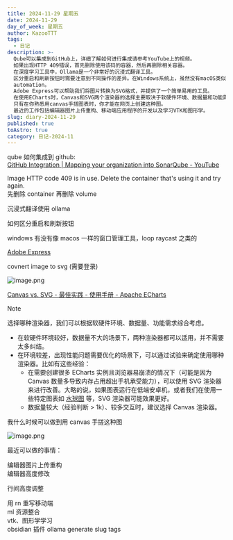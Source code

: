 ```yaml
---
title: 2024-11-29 星期五
date: 2024-11-29
day_of_week: 星期五
author: KazooTTT
tags:
  - 日记
description: >-
  Qube可以集成到GitHub上，详细了解如何进行集成请参考YouTube上的视频。  
  如果出现HTTP 409错误，首先删除使用该码的容器，然后再删除相关容器。  
  在深度学习工具中，Ollama是一个非常好的沉浸式翻译工具。  
  区分重启和刷新按钮时需要注意到不同操作的差异。在Windows系统上，虽然没有macOS类似的窗口管理工具，但仍可以使用Raycast等第三方应用进行任务
  automation。  
  Adobe Express可以帮助我们将图片转换为SVG格式，并提供了一个简单易用的工具。  
  在使用ECharts时，Canvas和SVG两个渲染器的选择主要取决于软硬件环境、数据量和功能需求。在需要优化性能的问题场景下，尝试结合实验来确定使用哪种渲-render器更合适。  
  只有在你熟悉用canvas手搓图表时，你才能在网页上创建这种图。  
  最近的工作包括编辑器图片上传重构、移动端应用程序的开发以及学习VTK和图形学。
slug: diary-2024-11-29
published: true
toAstro: true
category: 日记-2024-11
---
```


qube 如何集成到 github:  
[GitHub Integration | Mapping your organization into SonarQube - YouTube](https://www.youtube.com/watch?v=6zvBuZr8CeI)

Image HTTP code 409 is in use. Delete the container that's using it and try again.  
先删除 container 再删除 volume

沉浸式翻译使用 ollama

如何区分重启和刷新按钮

windows 有没有像 macos 一样的窗口管理工具，loop raycast 之类的

[Adobe Express](https://new.express.adobe.com/tools/convert-to-svg)

covnert image to svg (需要登录)

![image.png](https://pictures.kazoottt.top/2024/11/20241129-771df278cae6c89066af0a9a882f3ff9.png)

[Canvas vs. SVG - 最佳实践 - 使用手册 - Apache ECharts](https://echarts.apache.org/handbook/zh/best-practices/canvas-vs-svg/)

> [!note]
> 选择哪种渲染器，我们可以根据软硬件环境、数据量、功能需求综合考虑。
> 
> - 在软硬件环境较好，数据量不大的场景下，两种渲染器都可以适用，并不需要太多纠结。
> - 在环境较差，出现性能问题需要优化的场景下，可以通过试验来确定使用哪种渲染器。比如有这些经验：
>   - 在需要创建很多 ECharts 实例且浏览器易崩溃的情况下（可能是因为 Canvas 数量多导致内存占用超出手机承受能力），可以使用 SVG 渲染器来进行改善。大略的说，如果图表运行在低端安卓机，或者我们在使用一些特定图表如 [水球图](https://ecomfe.github.io/echarts-liquidfill/example/) 等，SVG 渲染器可能效果更好。
>   - 数据量较大（经验判断 > 1k）、较多交互时，建议选择 Canvas 渲染器。

我什么时候可以做到用 canvas 手搓这种图

![image.png](https://pictures.kazoottt.top/2024/11/20241129-60d83ca2693fd5e9774743f352039c2b.png)

最近可以做的事情：

编辑器图片上传重构  
编辑器高度修改

行间高度调整

用 rn 重写移动端  
ml 资源整合  
vtk、图形学学习  
obsidian 插件 ollama generate slug tags  
